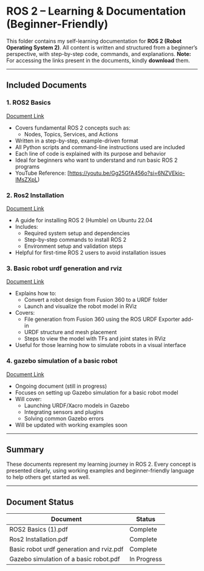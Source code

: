 # ROS 2 – Learning & Documentation (Beginner-Friendly)

This folder contains my self-learning documentation for **ROS 2 (Robot Operating System 2)**. All content is written and structured from a beginner’s perspective, with step-by-step code, commands, and explanations. 
**Note:** For accessing the links present in the documents, kindly **download** them.

---

## Included Documents

### 1. ROS2 Basics 
[Document Link](https://github.com/Sriabirami-S/Skills-and-Projects/blob/main/ROS1-ROS2-Robotics/ROS2/ROS2%20Basics%20Documentation.pdf)

- Covers fundamental ROS 2 concepts such as:
  - Nodes, Topics, Services, and Actions
- Written in a step-by-step, example-driven format
- All Python scripts and command-line instructions used are included
- Each line of code is explained with its purpose and behavior
- Ideal for beginners who want to understand and run basic ROS 2 programs
- YouTube Reference: [https://youtu.be/Gg25GfA456o?si=6NZVEkio-IMsZXpL)

### 2. Ros2 Installation
[Document Link](https://github.com/Sriabirami-S/Skills-and-Projects/blob/main/ROS1-ROS2-Robotics/ROS2/Ros2%20Installation.pdf)

- A guide for installing ROS 2 (Humble) on Ubuntu 22.04
- Includes:
  - Required system setup and dependencies
  - Step-by-step commands to install ROS 2
  - Environment setup and validation steps
- Helpful for first-time ROS 2 users to avoid installation issues

### 3. Basic robot urdf generation and rviz
[Document Link](https://github.com/Sriabirami-S/Skills-and-Projects/blob/main/ROS1-ROS2-Robotics/ROS2/Basic%20robot%20urfd%20generation%20and%20rviz%20.pdf)

- Explains how to:
  - Convert a robot design from Fusion 360 to a URDF folder
  - Launch and visualize the robot model in RViz
- Covers:
  - File generation from Fusion 360 using the ROS URDF Exporter add-in
  - URDF structure and mesh placement
  - Steps to view the model with TFs and joint states in RViz
- Useful for those learning how to simulate robots in a visual interface

### 4. gazebo simulation of a basic robot
[Document Link](https://github.com/Sriabirami-S/Skills-and-Projects/blob/main/ROS1-ROS2-Robotics/ROS2/gazebo%20simulation%20of%20a%20basic%20robot%20.pdf)

- Ongoing document (still in progress)
- Focuses on setting up Gazebo simulation for a basic robot model
- Will cover:
  - Launching URDF/Xacro models in Gazebo
  - Integrating sensors and plugins
  - Solving common Gazebo errors
- Will be updated with working examples soon

---

## Summary

These documents represent my learning journey in ROS 2. Every concept is presented clearly, using working examples and beginner-friendly language to help others get started as well.

---

## Document Status

| Document                                  | Status        |
|-------------------------------------------|---------------|
| ROS2 Basics (1).pdf                       | Complete      |
| Ros2 Installation.pdf                     | Complete      |
| Basic robot urdf generation and rviz.pdf  | Complete      |
| Gazebo simulation of a basic robot.pdf    | In Progress   |

